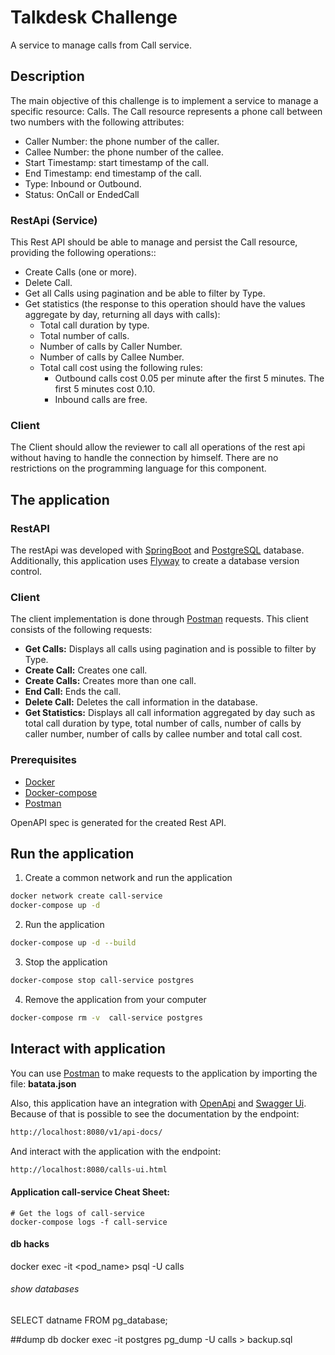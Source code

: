 # Talkdesk Challenge
A service to manage calls from Call service.

## Description
The main objective of this challenge is to implement a service to manage a specific resource: Calls. The Call resource represents a phone call between two numbers with the following attributes:

- Caller Number: the phone number of the caller.
- Callee Number: the phone number of the callee.
- Start Timestamp: start timestamp of the call.
- End Timestamp: end timestamp of the call.
- Type: Inbound or Outbound.
- Status: OnCall or EndedCall

### RestApi (Service)
This Rest API should be able to manage and persist the Call resource, providing the following operations::

* Create Calls (one or more).
* Delete Call.
* Get all Calls using pagination and be able to filter by Type.
* Get statistics (the response to this operation should have the values aggregate by day, returning all days with calls):
    * Total call duration by type.
    * Total number of calls.
    * Number of calls by Caller Number.
    * Number of calls by Callee Number.
    * Total call cost using the following rules:
        * Outbound calls cost 0.05 per minute after the first 5 minutes. The first 5 minutes cost 0.10.
        * Inbound calls are free.

### Client

The Client should allow the reviewer to call all operations of the rest api without having to handle the connection by himself. There are no restrictions on the programming language for this component.

## The application

### RestAPI 

The restApi was developed with [SpringBoot] and [PostgreSQL] database.
Additionally, this application uses [Flyway] to create a database version control. 

### Client

The client implementation is done through [Postman] requests.
This client consists of the following requests:
* **Get Calls:** Displays all calls using pagination and is possible to filter by Type.
* **Create Call:** Creates one call.
* **Create Calls:** Creates more than one call.
* **End Call:** Ends the call.
* **Delete Call:** Deletes the call information in the database.
* **Get Statistics:** Displays all call information aggregated by day such as total call duration by type,
 total number of calls, number of calls by caller number, number of calls by callee number and total call cost.


### Prerequisites
* [Docker]
* [Docker-compose]
* [Postman]


OpenAPI spec is generated for the created Rest API.



## Run the application

1. Create a common network and run the application
```sh
docker network create call-service
docker-compose up -d
```

2. Run the application
```sh
docker-compose up -d --build
```

3. Stop the application
```sh
docker-compose stop call-service postgres
```

4. Remove the application from your computer
```sh
docker-compose rm -v  call-service postgres
```


## Interact with application

You can use [Postman] to make requests to the application by importing the file: **batata.json**

Also, this application have an integration with [OpenApi] and [Swagger Ui]. Because of that is possible 
to see the documentation by the endpoint:

```sh
http://localhost:8080/v1/api-docs/
```

And interact with the application with the endpoint:

```sh
http://localhost:8080/calls-ui.html
```



#### Application call-service Cheat Sheet:

```shell
# Get the logs of call-service
docker-compose logs -f call-service
```


#### db hacks
docker exec -it <pod_name> psql -U calls

###### show databases
SELECT datname FROM pg_database;

##dump db
docker exec -it postgres pg_dump -U calls > backup.sql



[SpringBoot]: <https://spring.io/projects/spring-boot/>
[PostgreSQL]: https://www.postgresql.org/
[Flyway]: <https://flywaydb.org/documentation/getstarted/>
[Docker]: <https://www.docker.com/get-started>
[Docker-compose]: <https://docs.docker.com/compose/install/>
[Postman]: <https://learning.postman.com/docs/getting-started/introduction/>
[OpenApi]: https://swagger.io/specification/
[Swagger Ui]: https://swagger.io/tools/swagger-ui/


